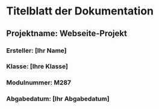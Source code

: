 # Titelblatt der Dokumentation

## Projektname: Webseite-Projekt

### Ersteller: [Ihr Name]

### Klasse: [Ihre Klasse]

### Modulnummer: M287

### Abgabedatum: [Ihr Abgabedatum]